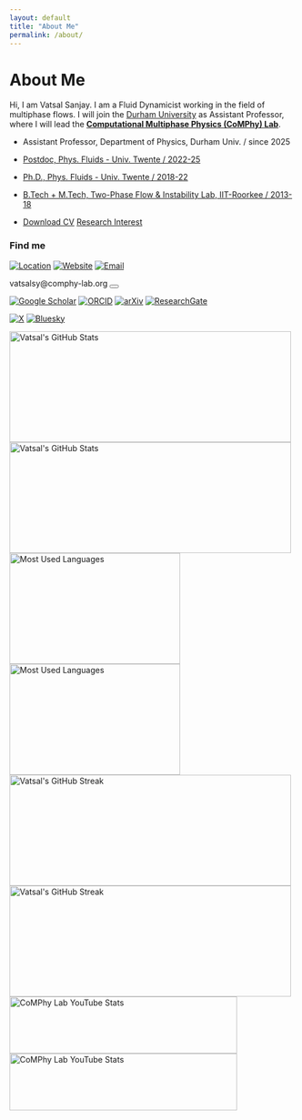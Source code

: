 ```yaml
---
layout: default
title: "About Me"
permalink: /about/
---
```


<script>
  // Check if we're being accessed directly
  if (window.location.pathname === '/about/' || window.location.pathname === '/about') {
    // Redirect to the home page's about section
    window.location.replace("/#about");
  }
</script>

<!-- Fallback content in case JavaScript is disabled -->
# About Me

Hi, I am Vatsal Sanjay. I am a Fluid Dynamicist working in the field of multiphase flows. I will join the [Durham University](https://durham.ac.uk) as Assistant Professor, where I will lead the [**Computational Multiphase Physics (CoMPhy) Lab**](/).

- Assistant Professor, Department of Physics, Durham Univ. / since 2025
- [Postdoc, Phys. Fluids - Univ. Twente / 2022-25](https://pof.tnw.utwente.nl/people/profile/1330)
- [Ph.D., Phys. Fluids - Univ. Twente / 2018-22](https://doi.org/10.3990/1.9789036554077)
- [B.Tech + M.Tech, Two-Phase Flow & Instability Lab, IIT-Roorkee / 2013-18](http://dx.doi.org/10.13140/RG.2.2.22294.04166)

- [<i class="fa-solid fa-download"></i> Download CV](https://raw.githubusercontent.com/VatsalSy/Vatsal_CV/master/Vatsal_CV.pdf) [<i class="fa-solid fa-book"></i> Research Interest](/research)

### Find me
[![Location](https://img.shields.io/badge/-Physics%20of%20Fluids-4285F4?style=flat&logo=googlemaps&logoColor=white)](https://maps.app.goo.gl/jSTCYnfcndF1uZPV8)
[![Website](https://img.shields.io/badge/-comphy--lab.org-4285F4?style=flat&logo=googlechrome&logoColor=white)](/)
[![Email](https://img.shields.io/badge/-mailto:vatsalsy@comphy--lab.org-EA4335?style=flat&logo=gmail&logoColor=white)](mailto:vatsalsy@comphy-lab.org)

<div class="email-container">
    <span class="email-text">vatsalsy@comphy-lab.org</span>
    <button class="copy-btn" onclick="copyEmail(this)" data-text="vatsalsy@comphy-lab.org">
        <i class="fas fa-copy"></i>
    </button>
</div>

[![Google Scholar](https://img.shields.io/badge/-Google%20Scholar-4285F4?style=flat&logo=googlescholar&logoColor=white)](https://scholar.google.com/citations?user=tHb_qZoAAAAJ&hl=nl&oi=ao)
[![ORCID](https://img.shields.io/badge/-ORCID-A6CE39?style=flat&logo=orcid&logoColor=white)](https://orcid.org/0000-0002-4293-6099)
[![arXiv](https://img.shields.io/badge/-arXiv-B31B1B?style=flat&logo=arxiv&logoColor=white)](https://arxiv.org/search/?query=vatsal+sanjay&searchtype=all&source=header)
[![ResearchGate](https://img.shields.io/badge/-ResearchGate-00CCBB?style=flat&logo=researchgate&logoColor=white)](https://www.researchgate.net/profile/Vatsal-Sanjay-2)

[![X](https://img.shields.io/badge/-@VatsalSanjay-000000?style=flat&logo=x&logoColor=white)](https://twitter.com/VatsalSanjay)
[![Bluesky](https://img.shields.io/badge/-@comphy--lab.org-0285FF?style=flat&logo=bluesky&logoColor=white)](https://bsky.app/profile/comphy-lab.org)

<div class="stats-grid">
<a href="https://github.com/comphy-lab" target="_blank" rel="noopener noreferrer" aria-label="Vatsal's GitHub Stats">
  <img class="card-stats-light" alt="Vatsal's GitHub Stats" src="https://cust-github-readme-stats.vercel.app/api?username=comphy-lab&show_icons=true&theme=github_light&hide_border=true&rank_icon=github&bg_color=FFFFFF" loading="lazy" width="495" height="195">
  <img class="card-stats-dark" alt="Vatsal's GitHub Stats" src="https://cust-github-readme-stats.vercel.app/api?username=comphy-lab&show_icons=true&theme=github_dark&hide_border=true&rank_icon=github&bg_color=1A1A1A" loading="lazy" width="495" height="195">
</a>

<a href="https://github.com/comphy-lab" target="_blank" rel="noopener noreferrer" aria-label="Most Used Languages">
  <img class="card-stats-light" alt="Most Used Languages" src="https://cust-github-readme-stats.vercel.app/api/top-langs/?username=comphy-lab&layout=compact&theme=github_light&hide_border=true&bg_color=FFFFFF" loading="lazy" width="300" height="195">
  <img class="card-stats-dark" alt="Most Used Languages" src="https://cust-github-readme-stats.vercel.app/api/top-langs/?username=comphy-lab&layout=compact&theme=github_dark&hide_border=true&bg_color=1A1A1A" loading="lazy" width="300" height="195">
</a>

<a href="https://github.com/comphy-lab" target="_blank" rel="noopener noreferrer" aria-label="Vatsal's GitHub Streak">
  <img class="card-stats-light" alt="Vatsal's GitHub Streak" src="https://github-readme-streak-stats-delta-lovat.vercel.app/?user=comphy-lab&theme=ayu-light&hide_border=true&background=FFFFFF" loading="lazy" width="495" height="195">
  <img class="card-stats-dark" alt="Vatsal's GitHub Streak" src="https://github-readme-streak-stats-delta-lovat.vercel.app/?user=comphy-lab&theme=github-dark-blue&hide_border=true&background=1A1A1A" loading="lazy" width="495" height="195">
</a>

<a href="https://www.youtube.com/@CoMPhyLab" target="_blank" rel="noopener noreferrer" aria-label="CoMPhy Lab YouTube Channel">
  <img class="card-stats-light" alt="CoMPhy Lab YouTube Stats" src="https://cust-youtube-stats-card.vercel.app/api?channelid=UC-eTdHrAM_eQrWOtNLoT19w&theme=buefy&hide_border=true&bg_color=FFFFFF" loading="lazy" width="400" height="100">
  <img class="card-stats-dark" alt="CoMPhy Lab YouTube Stats" src="https://cust-youtube-stats-card.vercel.app/api?channelid=UC-eTdHrAM_eQrWOtNLoT19w&theme=algolia&hide_border=true&bg_color=1A1A1A" loading="lazy" width="400" height="100">
</a>
</div>